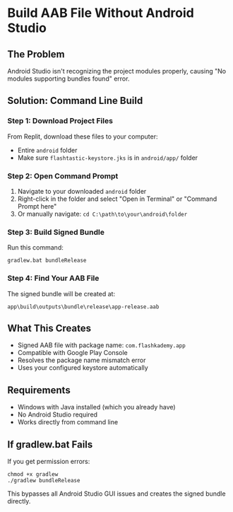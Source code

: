# Build AAB File Without Android Studio

## The Problem
Android Studio isn't recognizing the project modules properly, causing "No modules supporting bundles found" error.

## Solution: Command Line Build

### Step 1: Download Project Files
From Replit, download these files to your computer:
- Entire `android` folder
- Make sure `flashtastic-keystore.jks` is in `android/app/` folder

### Step 2: Open Command Prompt
1. Navigate to your downloaded `android` folder
2. Right-click in the folder and select "Open in Terminal" or "Command Prompt here"
3. Or manually navigate: `cd C:\path\to\your\android\folder`

### Step 3: Build Signed Bundle
Run this command:
```
gradlew.bat bundleRelease
```

### Step 4: Find Your AAB File
The signed bundle will be created at:
```
app\build\outputs\bundle\release\app-release.aab
```

## What This Creates
- Signed AAB file with package name: `com.flashkademy.app`
- Compatible with Google Play Console
- Resolves the package name mismatch error
- Uses your configured keystore automatically

## Requirements
- Windows with Java installed (which you already have)
- No Android Studio required
- Works directly from command line

## If gradlew.bat Fails
If you get permission errors:
```
chmod +x gradlew
./gradlew bundleRelease
```

This bypasses all Android Studio GUI issues and creates the signed bundle directly.